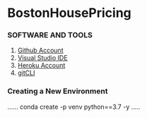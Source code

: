 # BostonHousePricing

### SOFTWARE AND TOOLS
1. [Github Account](https://github.com)
2. [Visual Studio IDE](https://code.visualstudio.com/)
3. [Heroku Account](https://heroku.com)
4. [gitCLI](https://cli.github.com/)


### Creating a New Environment

......
conda create -p venv python==3.7 -y
.....